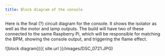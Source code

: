 ```yaml
---
title: Block diagram of the console
---
```


Here is the final (?) circuit diagram for the console. It shows the isolator as well as
the motor and lamp outputs. The build will have two of these connected to the same
Raspberry Pi, which will be responsible for matching the BPM, showing the console output,
and triggering the flame effect.

![block diagram]({{ site.url }}/images/DSC_0721.JPG)

